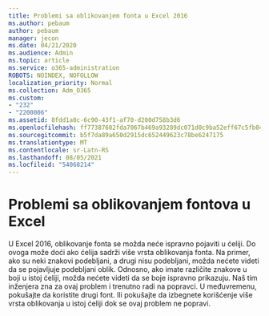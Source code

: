 ```yaml
---
title: Problemi sa oblikovanjem fonta u Excel 2016
ms.author: pebaum
author: pebaum
manager: jecon
ms.date: 04/21/2020
ms.audience: Admin
ms.topic: article
ms.service: o365-administration
ROBOTS: NOINDEX, NOFOLLOW
localization_priority: Normal
ms.collection: Adm_O365
ms.custom:
- "232"
- "2200006"
ms.assetid: 8fdd1a0c-6c90-43f1-af70-d200d758b3d6
ms.openlocfilehash: ff77387602fda7067b469a93289dc071d0c9ba52eff67c5fb04f4426e4034eaf
ms.sourcegitcommit: b5f7da89a650d2915dc652449623c78be6247175
ms.translationtype: MT
ms.contentlocale: sr-Latn-RS
ms.lasthandoff: 08/05/2021
ms.locfileid: "54068214"
---
```

# <a name="font-formatting-problems-in-excel"></a>Problemi sa oblikovanjem fontova u Excel

U Excel 2016, oblikovanje fonta se možda neće ispravno pojaviti u ćeliji. Do ovoga može doći ako ćelija sadrži više vrsta oblikovanja fonta. Na primer, ako su neki znakovi podebljani, a drugi nisu podebljani, možda nećete videti da se pojavljuje podebljani oblik. Odnosno, ako imate različite znakove u boji u istoj ćeliji, možda nećete videti da se boje ispravno prikazuju. Naš tim inženjera zna za ovaj problem i trenutno radi na popravci. U međuvremenu, pokušajte da koristite drugi font. Ili pokušajte da izbegnete korišćenje više vrsta oblikovanja u istoj ćeliji dok se ovaj problem ne popravi.
  